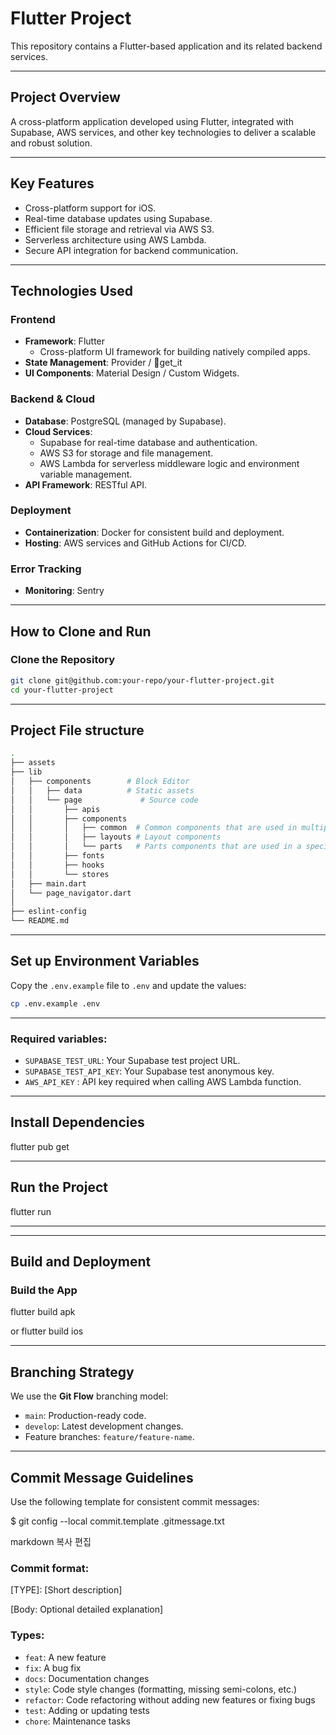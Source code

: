 # **Flutter Project**

This repository contains a Flutter-based application and its related backend services.

---

## **Project Overview**

A cross-platform application developed using Flutter, integrated with Supabase, AWS services, and other key technologies to deliver a scalable and robust solution.

---

## **Key Features**
- Cross-platform support for iOS.
- Real-time database updates using Supabase.
- Efficient file storage and retrieval via AWS S3.
- Serverless architecture using AWS Lambda.
- Secure API integration for backend communication.

---

## **Technologies Used**

### **Frontend**
- **Framework**: Flutter  
  - Cross-platform UI framework for building natively compiled apps.
- **State Management**: Provider / get_it 
- **UI Components**: Material Design / Custom Widgets.

### **Backend & Cloud**
- **Database**: PostgreSQL (managed by Supabase).
- **Cloud Services**:
  - Supabase for real-time database and authentication.
  - AWS S3 for storage and file management.
  - AWS Lambda for serverless middleware logic and environment variable management.
- **API Framework**: RESTful API.

### **Deployment**
- **Containerization**: Docker for consistent build and deployment.
- **Hosting**: AWS services and GitHub Actions for CI/CD.

### **Error Tracking**
- **Monitoring**: Sentry

---

## **How to Clone and Run**

### **Clone the Repository**
```bash
git clone git@github.com:your-repo/your-flutter-project.git
cd your-flutter-project
```

---

## **Project File structure**


```bash
.
├── assets
├── lib
│   ├── components        # Block Editor
│   │   ├── data          # Static assets
│   │   └── page             # Source code
│   │       ├── apis
│   │       ├── components
│   │       │   ├── common  # Common components that are used in multiple pages
│   │       │   ├── layouts # Layout components
│   │       │   └── parts   # Parts components that are used in a specific page
│   │       ├── fonts
│   │       ├── hooks
│   │       └── stores
│   ├── main.dart 
│   └── page_navigator.dart
│       
├── eslint-config
└── README.md
```

---

## **Set up Environment Variables**

Copy the `.env.example` file to `.env` and update the values:

```bash
cp .env.example .env
```

---

### **Required variables:**

- `SUPABASE_TEST_URL`: Your Supabase test project URL.
- `SUPABASE_TEST_API_KEY`: Your Supabase test anonymous key.
- `AWS_API_KEY` : API key required when calling AWS Lambda function.

---

## **Install Dependencies**

flutter pub get

---

## **Run the Project**
flutter run

---


---

## **Build and Deployment**

### **Build the App**

flutter build apk

or
flutter build ios

---

## **Branching Strategy**

We use the **Git Flow** branching model:

- `main`: Production-ready code.
- `develop`: Latest development changes.
- Feature branches: `feature/feature-name`.

---

## **Commit Message Guidelines**

Use the following template for consistent commit messages:

$ git config --local commit.template .gitmessage.txt

markdown
복사
편집

### **Commit format:**

[TYPE]: [Short description]

[Body: Optional detailed explanation]


### **Types:**

- `feat`: A new feature
- `fix`: A bug fix
- `docs`: Documentation changes
- `style`: Code style changes (formatting, missing semi-colons, etc.)
- `refactor`: Code refactoring without adding new features or fixing bugs
- `test`: Adding or updating tests
- `chore`: Maintenance tasks
